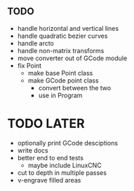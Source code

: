 ## TODO
- handle horizontal and vertical lines
- handle quadratic bezier curves
- handle arcto
- handle non-matrix transforms
- move converter out of GCode module
- fix Point
  - make base Point class
  - make GCode point class
    - convert between the two
    - use in Program

# TODO LATER
- optionally print GCode desciptions
- write docs
- better end to end tests
  - maybe include LinuxCNC
- cut to depth in multiple passes
- v-engrave filled areas
